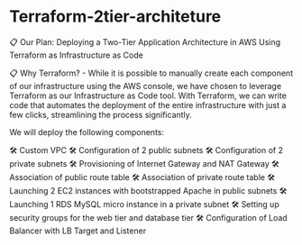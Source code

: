 # Terraform-2tier-architeture

📋 Our Plan: Deploying a Two-Tier Application Architecture in AWS Using Terraform as Infrastructure as Code

📋 Why Terraform? - While it is possible to manually create each component of our infrastructure using the AWS console, we have chosen to leverage Terraform as our Infrastructure as Code tool. With Terraform, we can write code that automates the deployment of the entire infrastructure with just a few clicks, streamlining the process significantly.

We will deploy the following components:

🛠 Custom VPC
🛠 Configuration of 2 public subnets
🛠 Configuration of 2 private subnets
🛠 Provisioning of Internet Gateway and NAT Gateway
🛠 Association of public route table
🛠 Association of private route table
🛠 Launching 2 EC2 instances with bootstrapped Apache in public subnets
🛠 Launching 1 RDS MySQL micro instance in a private subnet
🛠 Setting up security groups for the web tier and database tier
🛠 Configuration of Load Balancer with LB Target and Listener
